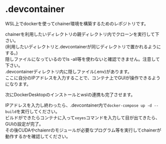 # .devcontainer
WSL上でdockerを使ってchainer環境を構築するためのレポジトリです。  
  
chainerを利用したいディレクトリの親ディレクトリ内でクローンを実行して下さい。  
(利用したいディレクトリと.devcontainerが同じディレクトリで置かれるようにする。)  
隠しファイルになっているのでls -all等を使わないと確認できません。注意して下さい。  
.devcontainerディレクトリ内に隠しファイル(.env)があります。  
ここに自分のIPアドレスを入力することで、コンテナ上でGUIが操作できるようになります。  
  
次にDockerDesktopのインストールとwslの連携も完了させます。  
  
IPアドレスを入力し終わったら、.devcontainer内で`docker-compose up -d --build`を実行してください。  
ビルドができたらコンテナに入って`xeyes`コマンドを入力して目が出てきたら、GUIの設定が完了。  
その後CUDAやchaienrのモジュールが必要なプログラム等を実行してchainerが動作するかを確認してください。  
